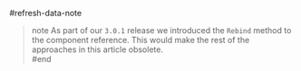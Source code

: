 #refresh-data-note
>note As part of our `3.0.1` release we introduced the `Rebind` method to the component reference. This would make the rest of the approaches in this article obsolete.  
#end